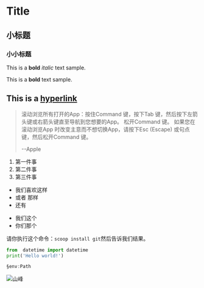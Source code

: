 # Title

## 小标题

### 小小标题

This is  a **bold** *italic* text sample.

This is  a __bold__  text sample.

This  is a [hyperlink](More.md)
--- 

> 滚动浏览所有打开的App：按住Command 键，按下Tab 键，然后按下左箭头键或右箭头键直至导航到您想要的App。 松开Command 键。 如果您在滚动浏览App 时改变主意而不想切换App，请按下Esc (Escape) 或句点键，然后松开Command 键。
>
>--Apple

1. 第一件事
2. 第二件事
3. 第三件事

*  我们喜欢这样
*  或者 那样
*  还有
- 我们这个 
- 你们那个
 
 请你执行这个命令：`scoop install git`然后告诉我们结果。
 ```python
from  datetime import datetime
print('Hello world!')
 ```

```powershell
§env:Path
```


![山峰 ](https://i.loli.net/2020/01/04/ZkIaDNGlTf6WUrx.png)


